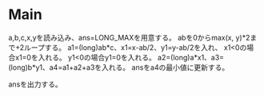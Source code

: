 # Main
a,b,c,x,yを読み込み、ans=LONG\_MAXを用意する。
abを0からmax(x, y)\*2まで+2ループする。
a1=(long)ab*c、x1=x-ab/2、y1=y-ab/2を入れ、
x1<0の場合x1=0を入れる。
y1<0の場合y1=0を入れる。
a2=(long)a\*x1、a3=(long)b\*y1、a4=a1+a2+a3を入れる。
ansをa4の最小値に更新する。

ansを出力する。
